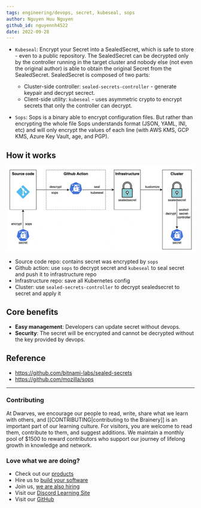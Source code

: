 ```yaml
---
tags: engineering/devops, secret, kubeseal, sops
author: Nguyen Huu Nguyen
github_id: nguyennh4522
date: 2022-09-28
---
```


- `Kubeseal`: Encrypt your Secret into a SealedSecret, which is safe to store - even to a public repository. The SealedSecret can be decrypted only by the controller running in the target cluster and nobody else (not even the original author) is able to obtain the original Secret from the SealedSecret. SealedSecret is composed of two parts:
  - Cluster-side controller: `sealed-secrets-controller` - generate keypair and decrypt secrect.
  - Client-side utility: `kubeseal` - uses asymmetric crypto to encrypt secrets that only the controller can decrypt.

- `Sops`: Sops is a binary able to encrypt configuration files. But rather than encrypting the whole file Sops understands format (JSON, YAML, INI, etc) and will only encrypt the values of each line (with AWS KMS, GCP KMS, Azure Key Vault, age, and PGP).

## How it works
![](assets/kubeseal-&-sops_kubeseal_&_sops.png)

- Source code repo: contains secret was encrypted by `sops`
- Github action: use `sops` to decrypt secret and `kubeseal` to seal secret and push it to infrastructure repo
- Infrastructure repo: save all Kubernetes config
- Cluster: use `sealed-secrets-controller` to decrypt sealedsecret to secret and apply it

## Core benefits
- **Easy management**: Developers can update secret without devops.
- **Security**: The secret will be encrypted and cannot be decrypted without the key provided by devops.

## Reference
- https://github.com/bitnami-labs/sealed-secrets
- https://github.com/mozilla/sops

---
<!-- cta -->

### Contributing
At Dwarves, we encourage our people to read, write, share what we learn with others, and [[CONTRIBUTING|contributing to the Brainery]] is an important part of our learning culture. For visitors, you are welcome to read them, contribute to them, and suggest additions. We maintain a monthly pool of $1500 to reward contributors who support our journey of lifelong growth in knowledge and network.

### Love what we are doing?
- Check out our [products](https://superbits.co)
- Hire us to [build your software](https://d.foundation)
- Join us, [we are also hiring](https://github.com/dwarvesf/WeAreHiring)
- Visit our [Discord Learning Site](https://discord.gg/dzNBpNTVEZ)
- Visit our [GitHub](https://github.com/dwarvesf)